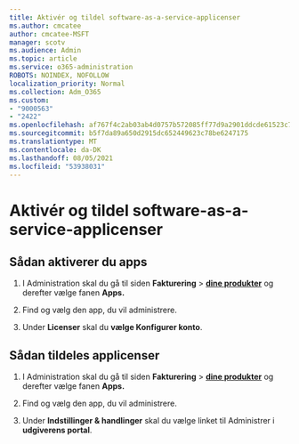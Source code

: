 ```yaml
---
title: Aktivér og tildel software-as-a-service-applicenser
ms.author: cmcatee
author: cmcatee-MSFT
manager: scotv
ms.audience: Admin
ms.topic: article
ms.service: o365-administration
ROBOTS: NOINDEX, NOFOLLOW
localization_priority: Normal
ms.collection: Adm_O365
ms.custom:
- "9000563"
- "2422"
ms.openlocfilehash: af767f4c2ab03ab4d0757b572085ff77d9a2901ddcde61523c7f314b11726f25
ms.sourcegitcommit: b5f7da89a650d2915dc652449623c78be6247175
ms.translationtype: MT
ms.contentlocale: da-DK
ms.lasthandoff: 08/05/2021
ms.locfileid: "53938031"
---
```

# <a name="activate-and-assign-software-as-a-service-app-licenses"></a>Aktivér og tildel software-as-a-service-applicenser 

## <a name="to-activate-apps"></a>Sådan aktiverer du apps

1. I Administration skal du gå til siden **Fakturering**  >  **[dine produkter](https://go.microsoft.com/fwlink/p/?linkid=842054)** og derefter vælge fanen **Apps.**

2. Find og vælg den app, du vil administrere.

3. Under **Licenser** skal du **vælge Konfigurer konto**.  

## <a name="to-assign-app-licenses"></a>Sådan tildeles applicenser

1. I Administration skal du gå til siden **Fakturering**  >  **[dine produkter](https://go.microsoft.com/fwlink/p/?linkid=842054)** og derefter vælge fanen **Apps.**

2. Find og vælg den app, du vil administrere.  

3. Under **Indstillinger & handlinger** skal du vælge linket til Administrer i **udgiverens portal**.